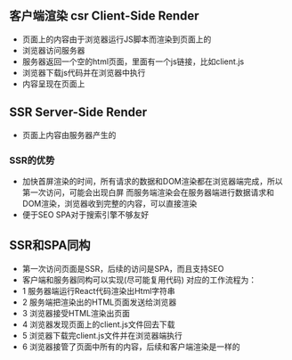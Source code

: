 ## 客户端渲染 csr Client-Side Render
- 页面上的内容由于浏览器运行JS脚本而渲染到页面上的
- 浏览器访问服务器
- 服务器返回一个空的html页面，里面有一个js链接，比如client.js
- 浏览器下载js代码并在浏览器中执行
- 内容呈现在页面上

## SSR Server-Side Render
- 页面上内容由服务器产生的
### SSR的优势
- 加快首屏渲染的时间，所有请求的数据和DOM渲染都在浏览器端完成，所以第一次访问，可能会出现白屏
  而服务端渲染会在服务器端进行数据请求和DOM渲染，浏览器收到完整的内容，可以直接渲染
- 便于SEO  SPA对于搜索引擎不够友好

## SSR和SPA同构
- 第一次访问页面是SSR，后续的访问是SPA，而且支持SEO
- 客户端和服务器同构可以实现(尽可能复用代码)
对应的工作流程为：
- 1 服务器端运行React代码渲染出Html字符串
- 2 服务端把渲染出的HTML页面发送给浏览器
- 3 浏览器接受HTML渲染出页面
- 4 浏览器发现页面上的client.js文件回去下载
- 5 浏览器下载完client.js文件并在浏览器端执行
- 6 浏览器接管了页面中所有的内容，后续和客户端渲染是一样的